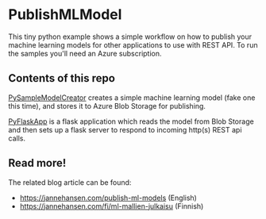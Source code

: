 # PublishMLModel

This tiny python example shows a simple workflow on how to publish your machine learning models
for other applications to use with REST API. To run the samples you'll need an Azure subscription.

## Contents of this repo

[PySampleModelCreator](PySampleModelCreator/) creates a simple machine learning model (fake one this time),
and stores it to Azure Blob Storage for publishing.

[PyFlaskApp](PyFlaskApp/) is a flask application which reads the model from Blob Storage and
then sets up a flask server to respond to incoming http(s) REST api calls.

## Read more!

The related blog article can be found:

- https://jannehansen.com/publish-ml-models (English)
- https://jannehansen.com/fi/ml-mallien-julkaisu (Finnish)


